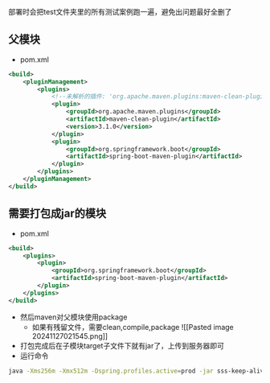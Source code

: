部署时会把test文件夹里的所有测试案例跑一遍，避免出问题最好全删了
## 父模块
- pom.xml 
```xml
<build>  
    <pluginManagement>  
        <plugins>  
            <!--未解析的插件: 'org.apache.maven.plugins:maven-clean-plugin:3.2.0-->  
            <plugin>  
                <groupId>org.apache.maven.plugins</groupId>  
                <artifactId>maven-clean-plugin</artifactId>  
                <version>3.1.0</version>  
            </plugin>  
            <plugin>  
                <groupId>org.springframework.boot</groupId>  
                <artifactId>spring-boot-maven-plugin</artifactId>  
            </plugin>  
        </plugins>  
    </pluginManagement>  
</build>
```
## 需要打包成jar的模块
- pom.xml
```xml
<build>  
    <plugins>  
        <plugin>  
            <groupId>org.springframework.boot</groupId>  
            <artifactId>spring-boot-maven-plugin</artifactId>  
        </plugin>  
    </plugins>  
</build>
```

- 然后maven对父模块使用package
	- 如果有残留文件，需要clean,compile,package
![[Pasted image 20241127021545.png]]
- 打包完成后在子模块target子文件下就有jar了，上传到服务器即可
- 运行命令
```sh
java -Xms256m -Xmx512m -Dspring.profiles.active=prod -jar sss-keep-alive-0.0.1-SNAPSHOT.jar
```